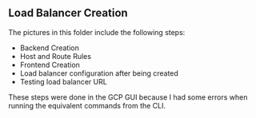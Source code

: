 ## Load Balancer Creation

The pictures in this folder include the following steps:
* Backend Creation
* Host and Route Rules
* Frontend Creation
* Load balancer configuration after being created
* Testing load balancer URL

These steps were done in the GCP GUI because I had some errors when running the equivalent commands from the CLI.
